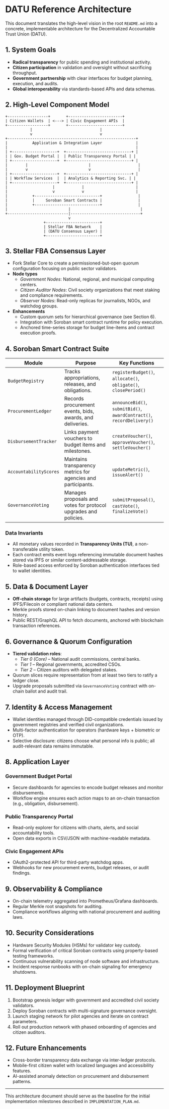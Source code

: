 # DATU Reference Architecture

This document translates the high-level vision in the root `README.md` into a concrete, implementable architecture for the Decentralized Accountable Trust Union (DATU).

## 1. System Goals

* **Radical transparency** for public spending and institutional activity.
* **Citizen participation** in validation and oversight without sacrificing throughput.
* **Government partnership** with clear interfaces for budget planning, execution, and audits.
* **Global interoperability** via standards-based APIs and data schemas.

## 2. High-Level Component Model

```
+------------------+       +------------------------+
| Citizen Wallets  | <---> | Civic Engagement APIs  |
+------------------+       +------------------------+
           |                              |
           v                              v
+---------------------------------------------------------+
|           Application & Integration Layer               |
|                                                         |
| +--------------------+  +-----------------------------+ |
| | Gov. Budget Portal |  | Public Transparency Portal | |
| +--------------------+  +-----------------------------+ |
|        |                           |                     |
|        v                           v                     |
| +--------------------+  +-----------------------------+ |
| | Workflow Services  |  | Analytics & Reporting Svc. | |
| +--------------------+  +-----------------------------+ |
|                    |            |                       |
|                    v            v                       |
|           +-----------------------------+                |
|           |     Soroban Smart Contracts |                |
|           +-----------------------------+                |
|                           |                               |
+---------------------------|-------------------------------+
                            v
                 +------------------------+
                 | Stellar FBA Network    |
                 | (DATU Consensus Layer) |
                 +------------------------+
```

## 3. Stellar FBA Consensus Layer

* Fork Stellar Core to create a permissioned-but-open quorum configuration focusing on public sector validators.
* **Node types**
  * *Government Nodes*: National, regional, and municipal computing centers.
  * *Citizen Auditor Nodes*: Civil society organizations that meet staking and compliance requirements.
  * *Observer Nodes*: Read-only replicas for journalists, NGOs, and watchdog groups.
* **Enhancements**
  * Custom quorum sets for hierarchical governance (see Section 6).
  * Integration with Soroban smart contract runtime for policy execution.
  * Anchored time-series storage for budget line-items and contract execution proofs.

## 4. Soroban Smart Contract Suite

| Module | Purpose | Key Functions |
| --- | --- | --- |
| `BudgetRegistry` | Tracks appropriations, releases, and obligations. | `registerBudget()`, `allocate()`, `obligate()`, `closePeriod()` |
| `ProcurementLedger` | Records procurement events, bids, awards, and deliveries. | `announceBid()`, `submitBid()`, `awardContract()`, `recordDelivery()` |
| `DisbursementTracker` | Links payment vouchers to budget items and milestones. | `createVoucher()`, `approveVoucher()`, `settleVoucher()` |
| `AccountabilityScores` | Maintains transparency metrics for agencies and participants. | `updateMetric()`, `issueAlert()` |
| `GovernanceVoting` | Manages proposals and votes for protocol upgrades and policies. | `submitProposal()`, `castVote()`, `finalizeVote()` |

### Data Invariants

* All monetary values recorded in **Transparency Units (TU)**, a non-transferable utility token.
* Each contract emits event logs referencing immutable document hashes stored via IPFS or similar content-addressable storage.
* Role-based access enforced by Soroban authentication interfaces tied to wallet identities.

## 5. Data & Document Layer

* **Off-chain storage** for large artifacts (budgets, contracts, receipts) using IPFS/Filecoin or compliant national data centers.
* Merkle proofs stored on-chain linking to document hashes and version history.
* Public REST/GraphQL API to fetch documents, anchored with blockchain transaction references.

## 6. Governance & Quorum Configuration

* **Tiered validation roles**:
  * *Tier 0 (Core)* – National audit commissions, central banks.
  * *Tier 1* – Regional governments, accredited CSOs.
  * *Tier 2* – Citizen auditors with delegated stakes.
* Quorum slices require representation from at least two tiers to ratify a ledger close.
* Upgrade proposals submitted via `GovernanceVoting` contract with on-chain ballot and audit trail.

## 7. Identity & Access Management

* Wallet identities managed through DID-compatible credentials issued by government registries and verified civil organizations.
* Multi-factor authentication for operators (hardware keys + biometric or OTP).
* Selective disclosure: citizens choose what personal info is public; all audit-relevant data remains immutable.

## 8. Application Layer

### Government Budget Portal

* Secure dashboards for agencies to encode budget releases and monitor disbursements.
* Workflow engine ensures each action maps to an on-chain transaction (e.g., obligation, disbursement).

### Public Transparency Portal

* Read-only explorer for citizens with charts, alerts, and social accountability tools.
* Open data exports in CSV/JSON with machine-readable metadata.

### Civic Engagement APIs

* OAuth2-protected API for third-party watchdog apps.
* Webhooks for new procurement events, budget releases, or audit findings.

## 9. Observability & Compliance

* On-chain telemetry aggregated into Prometheus/Grafana dashboards.
* Regular Merkle root snapshots for auditing.
* Compliance workflows aligning with national procurement and auditing laws.

## 10. Security Considerations

* Hardware Security Modules (HSMs) for validator key custody.
* Formal verification of critical Soroban contracts using property-based testing frameworks.
* Continuous vulnerability scanning of node software and infrastructure.
* Incident response runbooks with on-chain signaling for emergency shutdowns.

## 11. Deployment Blueprint

1. Bootstrap genesis ledger with government and accredited civil society validators.
2. Deploy Soroban contracts with multi-signature governance oversight.
3. Launch staging network for pilot agencies and iterate on contract parameters.
4. Roll out production network with phased onboarding of agencies and citizen auditors.

## 12. Future Enhancements

* Cross-border transparency data exchange via inter-ledger protocols.
* Mobile-first citizen wallet with localized languages and accessibility features.
* AI-assisted anomaly detection on procurement and disbursement patterns.

---

This architecture document should serve as the baseline for the initial implementation milestones described in `IMPLEMENTATION_PLAN.md`.
